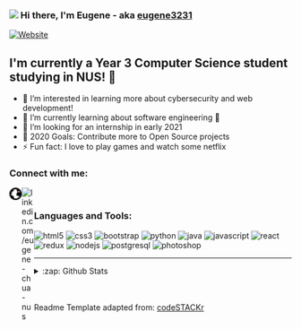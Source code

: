 ### <img src="https://emojis.slackmojis.com/emojis/images/1531849430/4246/blob-sunglasses.gif?1531849430" width="30"/> Hi there, I'm Eugene - aka [eugene3231][website]

[![Website](https://img.shields.io/website?label=eugene3231.netlify.app&style=for-the-badge&url=https%3A%2F%2Feugene3231.netlify.app)](https://eugene3231.netlify.app)

## I'm currently a Year 3 Computer Science student studying in NUS! 👋

- 🔭 I’m interested in learning more about cybersecurity and web development!
- 🌱 I’m currently learning about software engineering 🤣
- 👯 I’m looking for an internship in early 2021
- 🥅 2020 Goals: Contribute more to Open Source projects
- ⚡ Fun fact: I love to play games and watch some netflix

### Connect with me:

[<img align="left" alt="eugene3231.netlify.app" width="22px" src="https://raw.githubusercontent.com/iconic/open-iconic/master/svg/globe.svg" />][website]
[<img align="left" alt="linkedin.com/eugene-chua-nus" width="22px" src="https://cdn.jsdelivr.net/npm/simple-icons@v3/icons/linkedin.svg" />][linkedin]

<br />


### Languages and Tools:
<p align="left">

<img alt="html5" src="https://devicons.github.io/devicon/devicon.git/icons/html5/html5-original-wordmark.svg"  width="40" height="40"/>
<img alt="css3" src="https://devicons.github.io/devicon/devicon.git/icons/css3/css3-original-wordmark.svg"  width="40" height="40"/>
<img alt="bootstrap" src="https://devicons.github.io/devicon/devicon.git/icons/bootstrap/bootstrap-plain.svg"  width="40" height="40"/>
<img alt="python" src="https://devicons.github.io/devicon/devicon.git/icons/python/python-original.svg"  width="40" height="40"/>
<img alt="java" src="https://devicons.github.io/devicon/devicon.git/icons/java/java-original-wordmark.svg"  width="40" height="40"/>
<img alt="javascript" src="https://devicons.github.io/devicon/devicon.git/icons/javascript/javascript-original.svg"  width="40" height="40"/>
<img alt="react" src="https://devicons.github.io/devicon/devicon.git/icons/react/react-original-wordmark.svg"  width="40" height="40"/>
<img alt="redux" src="https://devicons.github.io/devicon/devicon.git/icons/redux/redux-original.svg"  width="40" height="40"/>
<img alt="nodejs" src="https://devicons.github.io/devicon/devicon.git/icons/nodejs/nodejs-original-wordmark.svg" width="40" height="40"/>
<img alt="postgresql" src="https://devicons.github.io/devicon/devicon.git/icons/postgresql/postgresql-original-wordmark.svg"  width="40" height="40"/>

<img alt="photoshop" src="https://devicons.github.io/devicon/devicon.git/icons/photoshop/photoshop-plain.svg"  width="40" height="40"/>
</p>

---

<details>
  <summary>:zap: Github Stats</summary>

  <img alt="eugene3231's Github Stats" src="https://github-readme-stats.codestackr.vercel.app/api?username=eugene3231&show_icons=true&hide_border=true" />

</details>

</br>
</br>

Readme Template adapted from: [codeSTACKr](https://github.com/codeSTACKr)

[website]: https://eugene3231.netlify.app
[linkedin]: https://linkedin.com/in/eugene-chua-nus
